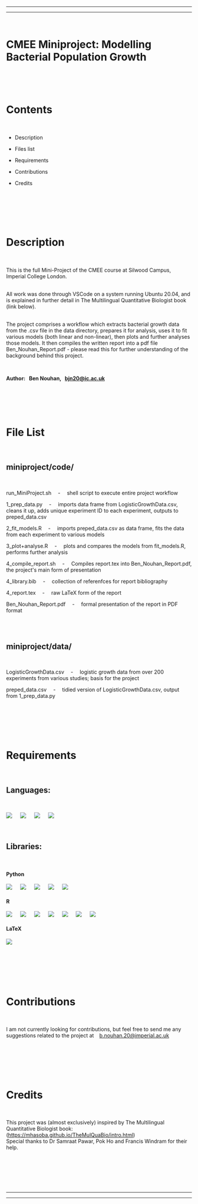 
---
---
<br/>

# **CMEE Miniproject: Modelling Bacterial Population Growth** 



<br/><br/><br/>

# Contents

<br/>

 * Description

 * Files list
  
 * Requirements
 
 * Contributions
 
 * Credits

<br/>


<br/><br/><br/>

# Description
<br/>


This is the full Mini-Project of the CMEE course at Silwood Campus, Imperial College London. <br/><br/>

All work was done through VSCode on a system running Ubuntu 20.04, and is explained in further detail in The Multilingual Quantitative Biologist book (link below). <br/><br/>

The project comprises a workflow which extracts bacterial growth data from the .csv file in the data directory, prepares it for analysis, uses it to fit various models (both linear and non-linear), then plots and further analyses those models. It then compiles the written report into a pdf file Ben_Nouhan_Report.pdf - please read this for further understanding of the background behind this project.
  
<br/>

**Author: &nbsp; Ben Nouhan, &nbsp; bjn20@ic.ac.uk**
<br/><br/>


<br/><br/><br/>

# File List
<br/>

## **miniproject/code/**
<br/>

run_MiniProject.sh &emsp;-&emsp; shell script to execute entire project workflow

1_prep_data.py &emsp;-&emsp; imports data frame from LogisticGrowthData.csv, cleans it up, adds unique experiment ID to each experiment, outputs to preped_data.csv

2_fit_models.R &emsp;-&emsp; imports preped_data.csv as data frame, fits the data from each experiment to various models

3_plot+analyse.R &emsp;-&emsp; plots and compares the models from fit_models.R, performs further analysis

4_compile_report.sh &emsp;-&emsp; Compiles report.tex into Ben_Nouhan_Report.pdf, the project's main form of presentation

4_library.bib &emsp;-&emsp; collection of referenfces for report bibliography

4_report.tex &emsp;-&emsp; raw LaTeX form of the report

Ben_Nouhan_Report.pdf &emsp;-&emsp; formal presentation of the report in PDF format


                  
<br/><br/>

## **miniproject/data/** 

<br/>

LogisticGrowthData.csv &emsp;-&emsp; logistic growth data from over 200 experiments from various studies; basis for the project

preped_data.csv &emsp;-&emsp; tidied version of LogisticGrowthData.csv, output from 1_prep_data.py

 
<br/>


<br/><br/><br/>

# Requirements
<br/>

## **Languages:**
<br/>

[![](https://img.shields.io/badge/Python-3.9.0-blue.svg)](https://www.python.org/downloads/release/python-390/) &emsp;
[![](https://img.shields.io/badge/R-4.0.3-green)](https://cran.r-project.org/) &emsp;
![](https://img.shields.io/badge/Bash-5.0-red) &emsp;
[![](https://img.shields.io/badge/LaTeX-2e-white)](https://www.latex-project.org/get/)

<br/>

## **Libraries:**
<br/>

#### Python

[![](https://img.shields.io/badge/numpy-1.18.1-red)](https://pypi.org/project/numpy/) &emsp;
[![](https://img.shields.io/badge/pandas-1.1.4-purple)](https://pypi.org/project/pandas/) &emsp;
[![](https://img.shields.io/badge/matplotlib-3.3.3-green)](https://pypi.org/project/matplotlib/) &emsp;
[![](https://img.shields.io/badge/scipy-1.5.4-blue)](https://pypi.org/project/scipy/) &emsp;
[![](https://img.shields.io/badge/urllib3-1.26.2-yellow)](https://pypi.org/project/urllib3/) &emsp;



#### R

[![](https://img.shields.io/badge/minpack.lm-1.2_1-green)](https://cran.r-project.org/web/packages/minpack.lm/index.html) &emsp;
[![](https://img.shields.io/badge/lme4-1.1_25-blue)](https://cran.r-project.org/web/packages/lme4/index.html) &emsp;
[![](https://img.shields.io/badge/reshape2-1.4.4-brown)](https://cran.r-project.org/web/packages/reshape2/index.html) &emsp;
[![](https://img.shields.io/badge/toOrdinal-1.1_0.0-purple)](https://cran.r-project.org/web/packages/toOrdinal/vignettes/toOrdinal.html) &emsp;
[![](https://img.shields.io/badge/tidyverse-1.3.0-orange)](https://cran.r-project.org/web/packages/tidyverse/index.html) &emsp;
[![](https://img.shields.io/badge/maps-3.3.0-teal)](https://cran.r-project.org/web/packages/maps/index.html) &emsp;
[![](https://img.shields.io/badge/sqldf-0.4_11-yellow)](https://cran.r-project.org/web/packages/sqldf/index.html) &emsp;

#### LaTeX

[![](https://img.shields.io/badge/graphicx-1.2b-blue)](https://ctan.org/pkg/graphicx) &emsp;

<br/>


<br/><br/><br/>

# Contributions
<br/>


I am not currently looking for contributions, but feel free to send me any suggestions related to the project at &ensp; b.nouhan.20@imperial.ac.uk

<br/>


<br/><br/><br/>

# Credits
<br/>

This project was (almost exclusively) inspired by The Multilingual Quantitative Biologist book: (https://mhasoba.github.io/TheMulQuaBio/intro.html)<br/>
Special thanks to Dr Samraat Pawar, Pok Ho and Francis Windram for their help.

<br/><br/><br/><br/><br/>

---
---